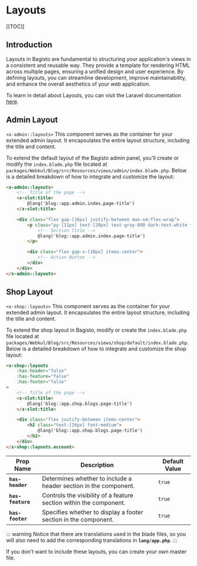 # Layouts

[[TOC]]

## Introduction

Layouts in Bagisto are fundamental to structuring your application's views in a consistent and reusable way. They provide a template for rendering HTML across multiple pages, ensuring a unified design and user experience. By defining layouts, you can streamline development, improve maintainability, and enhance the overall aesthetics of your web application.

To learn in detail about Layouts, you can visit the Laravel documentation [here](https://laravel.com/docs/11.x/blade).

## Admin Layout

`<x-admin::layouts>` This component serves as the container for your extended admin layout. It encapsulates the entire layout structure, including the title and content.

To extend the default layout of the Bagisto admin panel, you'll create or modify the `index.blade.php` file located at `packages/Webkul/Blog/src/Resources/views/admin/index.blade.php`. Below is a detailed breakdown of how to integrate and customize the layout:

```html
<x-admin::layouts>
    <!-- Title of the page -->
    <x-slot:title>
        @lang('blog::app.admin.index.page-title')
    </x-slot:title>

    <div class="flex gap-[16px] justify-between max-sm:flex-wrap">
        <p class="py-[11px] text-[20px] text-gray-800 dark:text-white font-bold">
            <!-- Section Title -->
            @lang('blog::app.admin.index.page-title')
        </p> 

        <div class="flex gap-x-[10px] items-center">
            <!-- Action Button -->
        </div>
    </div>
</x-admin::layouts>
```

## Shop Layout

`<x-shop::layouts>` This component serves as the container for your extended admin layout. It encapsulates the entire layout structure, including the title and content.

To extend the shop layout in Bagisto, modify or create the `index.blade.php` file located at `packages/Webkul/Blog/src/Resources/views/shop/default/index.blade.php`. Below is a detailed breakdown of how to integrate and customize the shop layout:

```html
<x-shop::layouts
	:has-header="false"
	:has-feature="false"
	:has-footer="false"
>
    <!-- Title of the page -->
    <x-slot:title>
        @lang('blog::app.shop.blogs.page-title')
    </x-slot:title>

    <div class="flex justify-between items-center">
        <h2 class="text-[26px] font-medium">
            @lang('blog::app.shop.blogs.page-title')
        </h2>
    </div>
</x-shop::layouts.account>
```

| Prop Name   | Description                                                        | Default Value |
|-------------|--------------------------------------------------------------------|---------------|
| **`has-header`** | Determines whether to include a header section in the component.   | `true`        |
| **`has-feature`** | Controls the visibility of a feature section within the component. | `true`        |
| **`has-footer`**  | Specifies whether to display a footer section in the component.    | `true`        |

::: warning
Notice that there are translations used in the blade files, so you will also need to add the corresponding translations in **`lang/app.php`**.
:::

If you don't want to include these layouts, you can create your own master file.